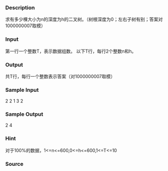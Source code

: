 
### Description
求有多少棵大小为n的深度为h的二叉树。（树根深度为0；左右子树有别；答案对1000000007取模）

### Input
第一行一个整数T，表示数据组数。
以下T行，每行2个整数n和h。

### Output
共T行，每行一个整数表示答案（对1000000007取模）

### Sample Input
2
2 1
3 2
### Sample Output
2
4
### Hint
对于100%的数据，1<=n<=600,0<=h<=600,1<=T<=10

### Source
